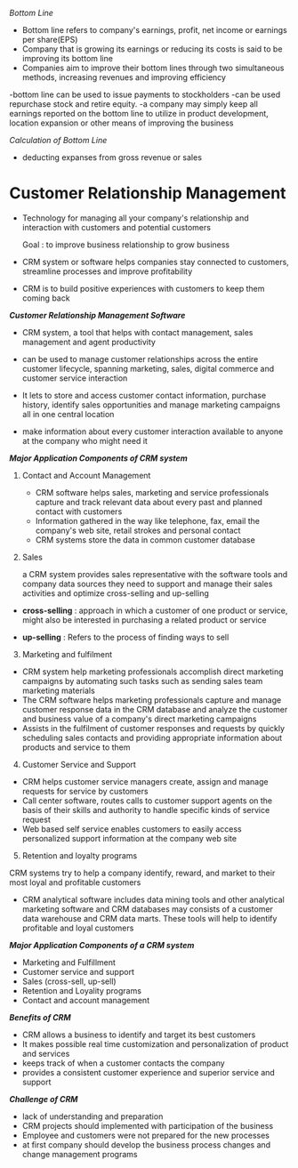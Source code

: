 

*Bottom Line*

- Bottom line refers to company's earnings, profit, net income or earnings per share(EPS)
- Company that is growing its earnings or reducing its costs is said to be improving its bottom line
- Companies aim to improve their bottom lines through two simultaneous methods, increasing revenues and improving efficiency 

-bottom line can be used to issue payments to stockholders 
-can be used repurchase stock and retire equity.
-a company may simply keep all earnings reported on the bottom line to utilize in product development, location expansion or other means of improving the business


*Calculation of Bottom Line*

- deducting expanses from gross revenue or sales


# Customer Relationship Management 


- Technology for managing all your company's relationship and interaction with customers and potential customers

	Goal : to improve business relationship to grow business


- CRM system or software helps companies stay connected to customers, streamline processes and improve profitability

- CRM is to build positive experiences with customers to keep them coming back


***Customer Relationship Management Software***

- CRM system, a tool that helps with contact management, sales management and agent productivity

- can be used to manage customer relationships across the entire customer lifecycle, spanning marketing, sales, digital commerce and customer service interaction

- It lets to store and access customer contact information, purchase history, identify sales opportunities and manage marketing campaigns all in one central location

- make information about every customer interaction available to anyone at the company who might need it


***Major Application Components of CRM system***

1. Contact and Account Management

	- CRM software helps sales, marketing and service professionals capture and track relevant data about every past and planned contact with customers
	-  Information gathered in the way like telephone, fax, email the company's web site, retail strokes and personal contact
	- CRM systems store the data in common customer database

2. Sales

	a CRM system provides sales representative with the software tools and company data sources they need to support and manage their sales activities and optimize cross-selling and up-selling

  - **cross-selling** : approach in which a customer of one product or service, might also be interested in purchasing a related product or service
  
  - **up-selling** : Refers to the process of finding ways to sell

3. Marketing and fulfilment

- CRM system help marketing professionals accomplish direct marketing campaigns by automating such tasks such as sending sales team marketing materials
- The CRM software helps marketing professionals capture and manage customer response data in the CRM database and analyze the customer and business value of a company's direct marketing campaigns
- Assists in the fulfilment of customer responses and requests by quickly scheduling sales contacts and providing appropriate information about products and service to them 

4. Customer Service and Support

- CRM helps customer service managers create, assign and manage requests for service by customers
- Call center software, routes calls to customer support agents on the basis of their skills and authority to handle specific kinds of service request
- Web based self service enables customers to easily access personalized support information at the company web site

5. Retention and loyalty programs


CRM systems try to help a company identify, reward, and market to their most loyal and profitable customers

- CRM analytical software includes data mining tools and other analytical marketing software and CRM databases may consists of a customer data warehouse and CRM data marts. These tools will help to identify profitable and loyal customers

***Major Application Components of a CRM system***

- Marketing and Fulfillment
- Customer service and support
- Sales (cross-sell, up-sell)
- Retention and Loyality programs
- Contact and account management 


***Benefits of CRM***

- CRM allows a business to identify and target its best customers
- It makes possible real time customization and personalization of product and services
- keeps track of when a customer contacts the company 
- provides a consistent customer experience and superior service and support

***Challenge of CRM***

- lack of understanding and preparation 
- CRM projects should implemented with participation of the business 
- Employee and customers were not prepared for the new processes 
- at first company should develop the business process changes and change management programs 






 

